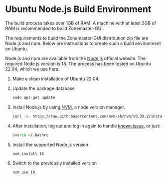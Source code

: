 # Ubuntu Node.js Build Environment

The build process takes over 1GB of RAM. A machine with at least 2GB of RAM is recommended to build Zonemaster-GUI.

The requirements to build the Zonemaster-GUI distribution zip file are Node.js
and npm. Below are instructions to create such a build environment on Ubuntu.

Node.js and npm are available from the [Node.js] official website. The required
Node.js version is 18. The process has been tested on Ubuntu 22.04, which we use
here.

1. Make a clean installation of Ubuntu 22.04.

2. Update the package database.
   ```sh
   sudo apt-get update
   ```

3. Install Node.js by using [NVM], a node version manager.
   ```sh
   curl -o- https://raw.githubusercontent.com/nvm-sh/nvm/v0.39.2/install.sh | bash
   ```

4. After installation, log out and log in again to handle [known issue], or just:

   ```sh
   source ~/.bashrc
   ```

5. Install the supported Node.js version
   ```sh
   nvm install 18
   ```

6. Switch to the previously installed version
   ```sh
   nvm use 18
   ```

[known issue]:                          https://github.com/nvm-sh/nvm#troubleshooting-on-linux
[Node.js]:                              https://nodejs.org/en
[NVM]:                                  https://github.com/nvm-sh/nvm
